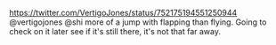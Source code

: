 https://twitter.com/VertigoJones/status/752175194551250944 @vertigojones @shi more of a jump with flapping than flying. Going to check on it later see if it's still there, it's not that far away.